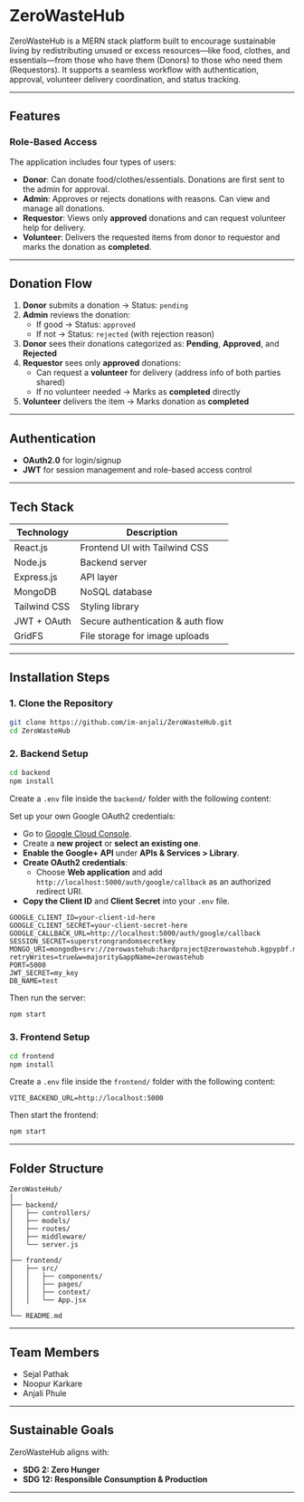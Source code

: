 # ZeroWasteHub

ZeroWasteHub is a MERN stack platform built to encourage sustainable living by redistributing unused or excess resources—like food, clothes, and essentials—from those who have them (Donors) to those who need them (Requestors). It supports a seamless workflow with authentication, approval, volunteer delivery coordination, and status tracking.

---

## Features

### Role-Based Access
The application includes four types of users:

- **Donor**: Can donate food/clothes/essentials. Donations are first sent to the admin for approval.
- **Admin**: Approves or rejects donations with reasons. Can view and manage all donations.
- **Requestor**: Views only **approved** donations and can request volunteer help for delivery.
- **Volunteer**: Delivers the requested items from donor to requestor and marks the donation as **completed**.

---

## Donation Flow

1. **Donor** submits a donation → Status: `pending`
2. **Admin** reviews the donation:
   - If good → Status: `approved`
   - If not → Status: `rejected` (with rejection reason)
3. **Donor** sees their donations categorized as: **Pending**, **Approved**, and **Rejected**
4. **Requestor** sees only **approved** donations:
   - Can request a **volunteer** for delivery (address info of both parties shared)
   - If no volunteer needed → Marks as **completed** directly
5. **Volunteer** delivers the item → Marks donation as **completed**

---

## Authentication

- **OAuth2.0** for login/signup
- **JWT** for session management and role-based access control

---

## Tech Stack

| Technology   | Description                        |
|--------------|------------------------------------|
| React.js     | Frontend UI with Tailwind CSS      |
| Node.js      | Backend server                     |
| Express.js   | API layer                          |
| MongoDB      | NoSQL database                     |
| Tailwind CSS | Styling library                    |
| JWT + OAuth  | Secure authentication & auth flow  |
| GridFS       | File storage for image uploads     |
---

## Installation Steps

### 1. Clone the Repository

```bash
git clone https://github.com/im-anjali/ZeroWasteHub.git
cd ZeroWasteHub
```

### 2. Backend Setup

```bash
cd backend
npm install
```

Create a `.env` file inside the `backend/` folder with the following content:

Set up your own Google OAuth2 credentials:

- Go to [Google Cloud Console](https://console.cloud.google.com/).
- Create a **new project** or **select an existing one**.
- **Enable the Google+ API** under **APIs & Services > Library**.
- **Create OAuth2 credentials**:
  - Choose **Web application** and add `http://localhost:5000/auth/google/callback` as an authorized redirect URI.
- **Copy the Client ID** and **Client Secret** into your `.env` file.

```env
GOOGLE_CLIENT_ID=your-client-id-here
GOOGLE_CLIENT_SECRET=your-client-secret-here
GOOGLE_CALLBACK_URL=http://localhost:5000/auth/google/callback
SESSION_SECRET=superstrongrandomsecretkey
MONGO_URI=mongodb+srv://zerowastehub:hardproject@zerowastehub.kgpypbf.mongodb.net/test?retryWrites=true&w=majority&appName=zerowastehub
PORT=5000
JWT_SECRET=my_key
DB_NAME=test
```

Then run the server:

```bash
npm start
```

### 3. Frontend Setup

```bash
cd frontend
npm install
```

Create a `.env` file inside the `frontend/` folder with the following content:

```env
VITE_BACKEND_URL=http://localhost:5000
```

Then start the frontend:

```bash
npm start
```

---

## Folder Structure

```
ZeroWasteHub/
│
├── backend/
│   ├── controllers/
│   ├── models/
│   ├── routes/
│   ├── middleware/
│   └── server.js
│
├── frontend/
│   ├── src/
│   │   ├── components/
│   │   ├── pages/
│   │   ├── context/
│   │   └── App.jsx
│
└── README.md
```

---

##  Team Members

- Sejal Pathak
- Noopur Karkare
- Anjali Phule

---

## Sustainable Goals

ZeroWasteHub aligns with:

- **SDG 2: Zero Hunger**
- **SDG 12: Responsible Consumption & Production**

---



